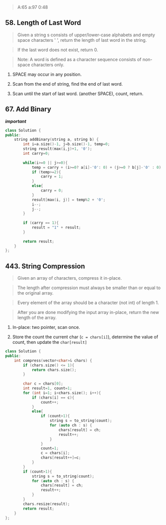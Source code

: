 > A:65 a:97 0:48

## 58. Length of Last Word

> Given a string s consists of upper/lower-case alphabets and empty space characters ' ', return the length of last word in the string.

> If the last word does not exist, return 0.

> Note: A word is defined as a character sequence consists of non-space characters only.

1. SPACE may occur in any position.

2. Scan from the end of string, find the end of last word.

3. Scan until the start of last word. (another SPACE), count, return.

## 67. Add Binary

***important***

```cpp
class Solution {
public:
    string addBinary(string a, string b) {
        int i=a.size()-1, j=b.size()-1, temp=0;
        string result(max(i,j)+1, '0');
        int carry=0;
        
        while(i>=0 || j>=0){
            temp = carry + (i>=0? a[i]-'0': 0) + (j>=0 ? b[j]-'0' : 0);
            if (temp>=2){
                carry = 1;
            }
            else{
                carry = 0;
            }
            result[max(i, j)] = temp%2 + '0';
            i--;
            j--;
        }
        
        if (carry == 1){
            result = "1" + result;
        }
        
        return result;
    }
};
```
## 443. String Compression

> Given an array of characters, compress it in-place.

> The length after compression must always be smaller than or equal to the original array.

> Every element of the array should be a character (not int) of length 1.

> After you are done modifying the input array in-place, return the new length of the array.

1. In-place: two pointer, scan once.

2. Store the count the current char (```c = chars[i]```), determine the value of count, then update the ```char[result]```

```cpp
class Solution {
public:
    int compress(vector<char>& chars) {
        if (chars.size() <= 1){
            return chars.size();
        }
        
        char c = chars[0];
        int result=1, count=1;
        for (int i=1; i<chars.size(); i++){
            if (chars[i] == c){
                count++;
            }
            else{
                if (count>1){
                    string s = to_string(count);  
                    for (auto ch : s) {  
                        chars[result] = ch;
                        result++;
                    }
                }
                count=1;
                c = chars[i];
                chars[result++]=c;
            }
        }
        if (count>1){
            string s = to_string(count);  
            for (auto ch : s) {  
                chars[result] = ch;
                result++;
            }
        }
        chars.resize(result);
        return result;
    }
};
```
